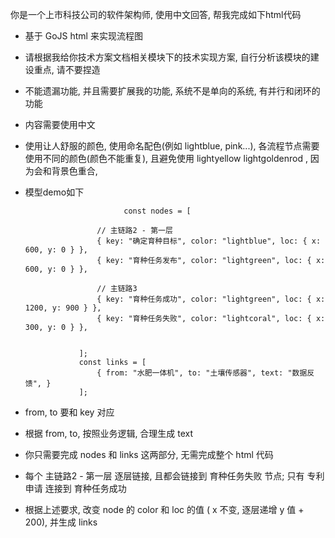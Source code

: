 你是一个上市科技公司的软件架构师, 使用中文回答, 帮我完成如下html代码

+ 基于 GoJS html 来实现流程图

+ 请根据我给你技术方案文档相关模块下的技术实现方案, 自行分析该模块的建设重点, 请不要捏造

+ 不能遗漏功能, 并且需要扩展我的功能, 系统不是单向的系统, 有并行和闭环的功能

+ 内容需要使用中文

+ 使用让人舒服的颜色, 使用命名配色(例如 lightblue, pink...), 各流程节点需要使用不同的颜色(颜色不能重复), 且避免使用 lightyellow lightgoldenrod , 因为会和背景色重合,

+ 模型demo如下

  ```
  						const nodes = [
  
                  // 主链路2 - 第一层
                  { key: "确定育种目标", color: "lightblue", loc: { x: 600, y: 0 } },
                  { key: "育种任务发布", color: "lightgreen", loc: { x: 600, y: 0 } },
  
                  // 主链路3
                  { key: "育种任务成功", color: "lightgreen", loc: { x: 1200, y: 900 } },
                  { key: "育种任务失败", color: "lightcoral", loc: { x: 300, y: 0 } },
  
                  
              ];
              const links = [
                  { from: "水肥一体机", to: "土壤传感器", text: "数据反馈", }
              ];
  ```

+ from, to 要和 key 对应

+ 根据 from, to, 按照业务逻辑, 合理生成 text

+ 你只需要完成 nodes 和 links 这两部分, 无需完成整个 html 代码

+ 每个 主链路2 - 第一层 逐层链接, 且都会链接到 育种任务失败 节点; 只有 专利申请 连接到 育种任务成功

+ 根据上述要求, 改变 node 的 color 和 loc 的值 ( x 不变, 逐层递增 y 值 + 200), 并生成 links



